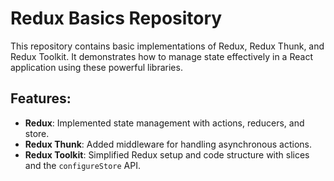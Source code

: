 
# Redux Basics Repository

This repository contains basic implementations of Redux, Redux Thunk, and Redux Toolkit. It demonstrates how to manage state effectively in a React application using these powerful libraries.

## Features:
- **Redux**: Implemented state management with actions, reducers, and store.
- **Redux Thunk**: Added middleware for handling asynchronous actions.
- **Redux Toolkit**: Simplified Redux setup and code structure with slices and the `configureStore` API.

